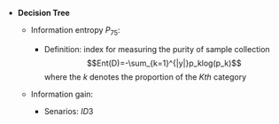 * __Decision Tree__
    * Information entropy $P_{75}$:
        * Definition: index for measuring the purity of sample collection
        $$Ent(D)=-\sum_{k=1}^{|y|}p_klog(p_k)$$where the $k$ denotes the proportion of the $Kth$ category
        
    * Information gain:
        * Senarios: $ID3$